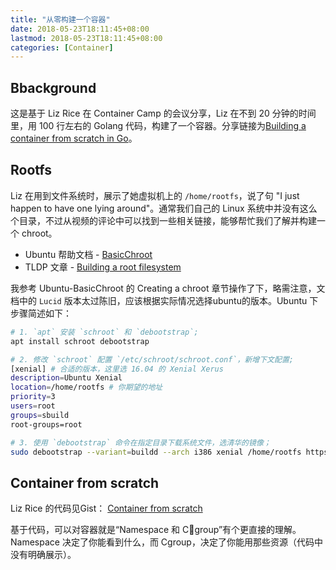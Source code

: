 ```yaml
---
title: "从零构建一个容器"
date: 2018-05-23T18:11:45+08:00
lastmod: 2018-05-23T18:11:45+08:00
categories: [Container]
---
```


## Bbackground

这是基于 Liz Rice 在 Container Camp 的会议分享，Liz 在不到 20 分钟的时间里，用 100 行左右的 Golang 代码，构建了一个容器。分享链接为[Building a container from scratch in Go](https://www.youtube.com/watch?v=Utf-A4rODH8)。

## Rootfs

Liz 在用到文件系统时，展示了她虚拟机上的 `/home/rootfs`，说了句 "I just happen to have one lying around"。通常我们自己的 Linux 系统中并没有这么个目录，不过从视频的评论中可以找到一些相关链接，能够帮忙我们了解并构建一个 chroot。

* Ubuntu 帮助文档 - [BasicChroot](https://help.ubuntu.com/community/BasicChroot)
* TLDP 文章 - [Building a root filesystem](http://www.tldp.org/HOWTO/Bootdisk-HOWTO/buildroot.html)

我参考 Ubuntu-BasicChroot 的 Creating a chroot 章节操作了下，略需注意，文档中的 `Lucid` 版本太过陈旧，应该根据实际情况选择ubuntu的版本。Ubuntu 下步骤简述如下：

```bash
# 1. `apt` 安装 `schroot` 和 `debootstrap`;
apt install schroot debootstrap

# 2. 修改 `schroot` 配置 `/etc/schroot/schroot.conf`，新增下文配置;
[xenial] # 合适的版本，这里选 16.04 的 Xenial Xerus
description=Ubuntu Xenial
location=/home/rootfs # 你期望的地址
priority=3
users=root
groups=sbuild
root-groups=root

# 3. 使用 `debootstrap` 命令在指定目录下载系统文件，选清华的镜像；
sudo debootstrap --variant=buildd --arch i386 xenial /home/rootfs https://mirrors.tuna.tsinghua.edu.cn/ubuntu/
```

## Container from scratch 

Liz Rice 的代码见Gist： [Container from scratch](https://gist.github.com/lizrice/a5ef4d175fd0cd3491c7e8d716826d27)

基于代码，可以对容器就是“Namespace 和 Cgroup”有个更直接的理解。Namespace 决定了你能看到什么，而 Cgroup，决定了你能用那些资源（代码中没有明确展示）。
